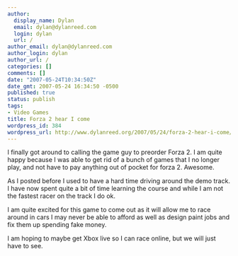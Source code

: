 ```yaml
---
author:
  display_name: Dylan
  email: dylan@dylanreed.com
  login: dylan
  url: /
author_email: dylan@dylanreed.com
author_login: dylan
author_url: /
categories: []
comments: []
date: "2007-05-24T10:34:50Z"
date_gmt: 2007-05-24 16:34:50 -0500
published: true
status: publish
tags:
- Video Games
title: Forza 2 hear I come
wordpress_id: 384
wordpress_url: http://www.dylanreed.org/2007/05/24/forza-2-hear-i-come/
---
```


I finally got around to calling the game guy to preorder Forza 2. I am quite happy because I was able to get rid of a bunch of games that I no longer play, and not have to pay anything out of pocket for forza 2. Awesome.

As I posted before I used to have a hard time driving around the demo track. I have now spent quite a bit of time learning the course and while I am not the fastest racer on the track I do ok.

I am quite excited for this game to come out as it will allow me to race around in cars I may never be able to afford as well as design paint jobs and fix them up spending fake money.

I am hoping to maybe get Xbox live so I can race online, but we will just have to see.
